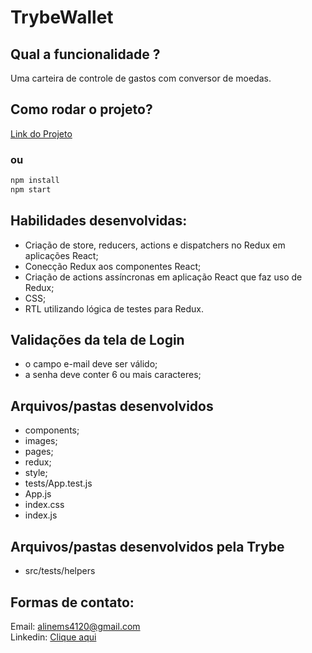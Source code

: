 # TrybeWallet

## Qual a funcionalidade ?
Uma carteira de controle de gastos com conversor de moedas.

## Como rodar o projeto?
<a href="https://aline-ms-trybewallet.surge.sh/" target="_blank">Link do Projeto</a>
### ou
```bash
npm install
npm start
```

## Habilidades desenvolvidas:
- Criação de store, reducers, actions e dispatchers no Redux em aplicações React;
- Conecção Redux aos componentes React;
- Criação de actions assíncronas em aplicação React que faz uso de Redux;
- CSS;
- RTL utilizando lógica de testes para Redux.

## Validações da tela de Login
- o campo e-mail deve ser válido;
- a senha deve conter 6 ou mais caracteres;

## Arquivos/pastas desenvolvidos
- components;
- images;
- pages;
- redux;
- style;
- tests/App.test.js
- App.js
- index.css
- index.js

## Arquivos/pastas desenvolvidos pela Trybe
- src/tests/helpers

## Formas de contato:
Email: alinems4120@gmail.com <br>
Linkedin: <a href="https://www.linkedin.com/in/alinemourasantos-dev/" target="_blank">Clique aqui</a>

